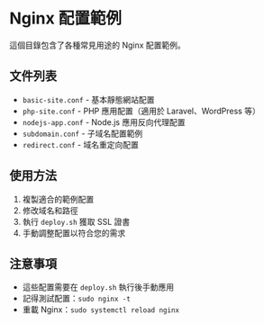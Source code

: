 # Nginx 配置範例

這個目錄包含了各種常見用途的 Nginx 配置範例。

## 文件列表

- `basic-site.conf` - 基本靜態網站配置
- `php-site.conf` - PHP 應用配置（適用於 Laravel、WordPress 等）
- `nodejs-app.conf` - Node.js 應用反向代理配置
- `subdomain.conf` - 子域名配置範例
- `redirect.conf` - 域名重定向配置

## 使用方法

1. 複製適合的範例配置
2. 修改域名和路徑
3. 執行 `deploy.sh` 獲取 SSL 證書
4. 手動調整配置以符合您的需求

## 注意事項

- 這些配置需要在 `deploy.sh` 執行後手動應用
- 記得測試配置：`sudo nginx -t`
- 重載 Nginx：`sudo systemctl reload nginx`
